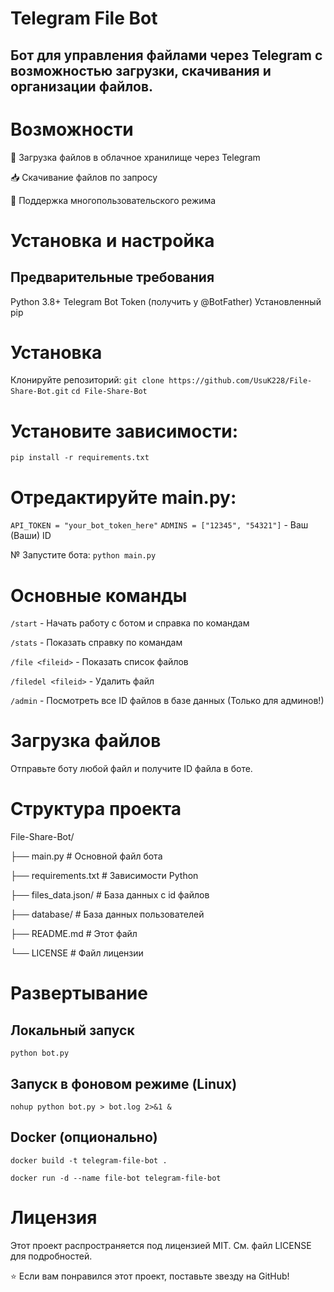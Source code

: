 # Telegram File Bot
## Бот для управления файлами через Telegram с возможностью загрузки, скачивания и организации файлов.

# Возможности
📁 Загрузка файлов в облачное хранилище через Telegram

📥 Скачивание файлов по запросу

👥 Поддержка многопользовательского режима

# Установка и настройка
## Предварительные требования
Python 3.8+
Telegram Bot Token (получить у @BotFather)
Установленный pip

# Установка
Клонируйте репозиторий:
`git clone https://github.com/UsuK228/File-Share-Bot.git`
`cd File-Share-Bot`

# Установите зависимости:
`pip install -r requirements.txt`

# Отредактируйте main.py:
`API_TOKEN = "your_bot_token_here"`
`ADMINS = ["12345", "54321"]` - Ваш (Ваши) ID

№ Запустите бота:
`python main.py`

# Основные команды
`/start` - Начать работу с ботом и справка по командам

`/stats` - Показать справку по командам

`/file <fileid>` - Показать список файлов

`/filedel <fileid>` - Удалить файл

`/admin` - Посмотреть все ID файлов в базе данных (Только для админов!)

# Загрузка файлов
Отправьте боту любой файл и получите ID файла в боте.

# Структура проекта
File-Share-Bot/

├── main.py            # Основной файл бота

├── requirements.txt   # Зависимости Python

├── files_data.json/   # База данных с id файлов

├── database/          # База данных пользователей

├── README.md          # Этот файл

└── LICENSE            # Файл лицензии

# Развертывание
## Локальный запуск
`python bot.py`
## Запуск в фоновом режиме (Linux)
`nohup python bot.py > bot.log 2>&1 &`
## Docker (опционально)
`docker build -t telegram-file-bot .`

`docker run -d --name file-bot telegram-file-bot`

# Лицензия
Этот проект распространяется под лицензией MIT. См. файл LICENSE для подробностей.

⭐ Если вам понравился этот проект, поставьте звезду на GitHub!
